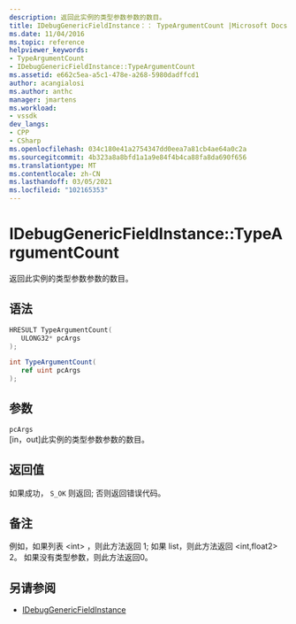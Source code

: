 ```yaml
---
description: 返回此实例的类型参数参数的数目。
title: IDebugGenericFieldInstance：： TypeArgumentCount |Microsoft Docs
ms.date: 11/04/2016
ms.topic: reference
helpviewer_keywords:
- TypeArgumentCount
- IDebugGenericFieldInstance::TypeArgumentCount
ms.assetid: e662c5ea-a5c1-478e-a268-5980dadffcd1
author: acangialosi
ms.author: anthc
manager: jmartens
ms.workload:
- vssdk
dev_langs:
- CPP
- CSharp
ms.openlocfilehash: 034c180e41a2754347dd0eea7a81cb4ae64a0c2a
ms.sourcegitcommit: 4b323a8a8bfd1a1a9e84f4b4ca88fa8da690f656
ms.translationtype: MT
ms.contentlocale: zh-CN
ms.lasthandoff: 03/05/2021
ms.locfileid: "102165353"
---
```

# <a name="idebuggenericfieldinstancetypeargumentcount"></a>IDebugGenericFieldInstance::TypeArgumentCount
返回此实例的类型参数参数的数目。

## <a name="syntax"></a>语法

```cpp
HRESULT TypeArgumentCount(
   ULONG32* pcArgs
);
```

```csharp
int TypeArgumentCount(
   ref uint pcArgs
);
```

## <a name="parameters"></a>参数
`pcArgs`\
[in，out]此实例的类型参数参数的数目。

## <a name="return-value"></a>返回值
 如果成功， `S_OK` 则返回; 否则返回错误代码。

## <a name="remarks"></a>备注
 例如，如果列表 \<int> ，则此方法返回 1; 如果 list，则此方法返回 \<int,float2> 2。 如果没有类型参数，则此方法返回0。

## <a name="see-also"></a>另请参阅
- [IDebugGenericFieldInstance](../../../extensibility/debugger/reference/idebuggenericfieldinstance.md)
